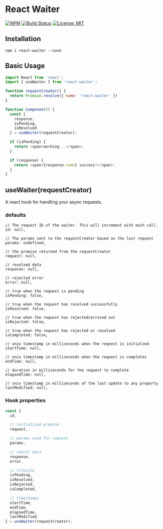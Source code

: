 # React Waiter

[![NPM](https://img.shields.io/npm/v/react-waiter)](https://npmjs.org/package/react-waiter)
[![Build Status](https://travis-ci.org/billyxs/react-waiter.svg?branch=master)](https://travis-ci.org/billyxs/react-waiter)
[![License: MIT](https://img.shields.io/badge/License-MIT-blue.svg)](https://opensource.org/licenses/MIT)

## Installation

`npm i react-waiter --save`

## Basic Usage

```javascript
import React from 'react';
import { useWaiter } from 'react-waiter';

function requestCreator() {
  return Promise.resolve({ name: 'react-waiter' })
}

function Component() {
  const { 
    response, 
    isPending, 
    isResolved 
  } = useWaiter(requestCreator);

  if (isPending) {
    return <span>working...</span>;
  }

  if (response) {
    return <span>{response.name} success!</span>;
  }
}
```

## useWaiter(requestCreator)

A react hook for handling your async requests.

### defaults

```
// The request ID of the waiter. This will increment with each call.
id: null,

// The params sent to the requestCreator based on the last request
params: undefined,

// the promise returned from the requestCreator
request: null,

// resolved data
response: null,

// rejected error
error: null,

// true when the request is pending
isPending: false,

// true when the request has resolved successfully
isResolved: false,

// true when the request has rejected/errored out
isRejected: false,

// true when the request has rejected or resolved
isCompleted: false,

// unix timestamp in milliseconds when the request is initialzed
startTime: null,

// unix timestamp in milliseconds when the request is completes
endTime: null,

// duration in milliseconds for the request to complete 
elapsedTime: null,

// unix timestamp in milliseconds of the last update to any property
lastModified: null,
```

### Hook properties

```javascript
const {
  id,

  // initialized promise
  request,

  // params used for request
  params, 

  // result data
  response,
  error,

  // lifecyle
  isPending,
  isResolved,
  isRejected,
  isCompleted,

  // timestamps
  startTime,
  endTime,
  elapsedTime,
  lastModified,
} = useWaiter(requestCreator);
```
